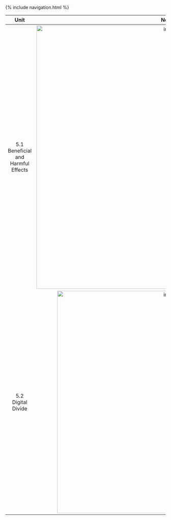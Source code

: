 {% include navigation.html %}

| Unit | Notes | Actions  |
| :-: |  :----: |  :---: |
| 5.1 Beneficial and Harmful Effects | <img width="828" alt="image" src="https://user-images.githubusercontent.com/89223703/157787332-77fdc42d-d9d7-4f80-8352-3274071781e8.png"> | Here's this   |
| 5.2 Digital Divide  | <img width="699" alt="image" src="https://user-images.githubusercontent.com/89223703/157787312-a359e137-b228-4da1-9e3b-d39d7f2fa04a.png">       | And more      |
